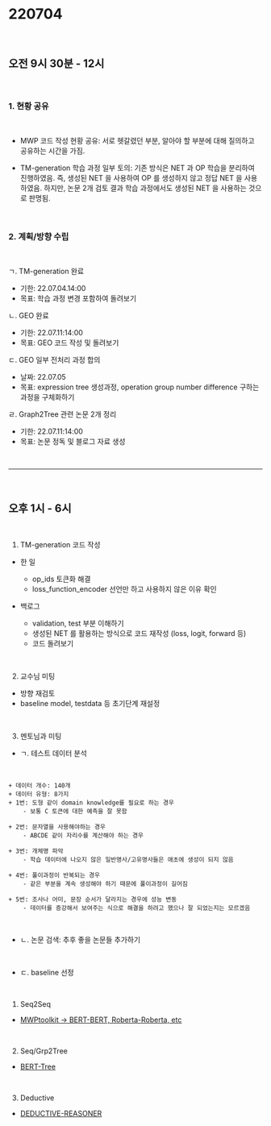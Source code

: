 # 220704

<br>

## 오전 9시 30분 - 12시

<br>

### 1. 현황 공유

<br>

- MWP 코드 작성 현황 공유: 서로 헷갈렸던 부분, 알아야 할 부분에 대해 질의하고 공유하는 시간을 가짐.

- TM-generation 학습 과정 일부 토의: 기존 방식은 NET 과 OP 학습을 분리하여 진행하였음. 즉, 생성된 NET 을 사용하여 OP 를 생성하지 않고 정답 NET 을 사용하였음. 하지만, 논문 2개 검토 결과 학습 과정에서도 생성된 NET 을 사용하는 것으로 판명됨.  

<br>

### 2. 계획/방향 수립

<br>

ㄱ. TM-generation 완료
- 기한: 22.07.04.14:00
- 목표: 학습 과정 변경 포함하여 돌려보기

ㄴ. GEO 완료
- 기한: 22.07.11:14:00
- 목표: GEO 코드 작성 및 돌려보기

ㄷ. GEO 일부 전처리 과정 합의
- 날짜: 22.07.05
- 목표: expression tree 생성과정, operation group number difference 구하는 과정을 구체화하기

ㄹ. Graph2Tree 관련 논문 2개 정리
- 기한: 22.07.11:14:00
- 목표: 논문 정독 및 블로그 자료 생성

<br>

----

<br>

## 오후 1시 - 6시

<br>

1. TM-generation 코드 작성
- 한 일
    + op_ids 토큰화 해결
    + loss_function_encoder 선언만 하고 사용하지 않은 이유 확인

- 백로그
    + validation, test 부분 이해하기
    + 생성된 NET 를 활용하는 방식으로 코드 재작성 (loss, logit, forward 등)
    + 코드 돌려보기

<br>

2. 교수님 미팅

- 방향 재검토
- baseline model, testdata 등 초기단계 재설정

<br>

3. 멘토님과 미팅

- ㄱ. 테스트 데이터 분석

<br>

    + 데이터 개수: 140개
    + 데이터 유형: 8가지
    + 1번: 도형 같이 domain knowledge를 필요로 하는 경우
        - 보통 C 토큰에 대한 예측을 잘 못함

    + 2번: 문자열을 사용해야하는 경우
        - ABCDE 같이 자리수를 계산해야 하는 경우
    
    + 3번: 개체명 파악
        - 학습 데이터에 나오지 않은 일반명사/고유명사들은 애초에 생성이 되지 않음
    
    + 4번: 풀이과정이 반복되는 경우
        - 같은 부분을 계속 생성해야 하기 때문에 풀이과정이 길어짐

    + 5번: 조사나 어미, 문장 순서가 달라지는 경우에 성능 변동
        - 데이터를 증강해서 보여주는 식으로 해결을 하려고 했으나 잘 되었는지는 모르겠음

<br>

- ㄴ. 논문 검색: 추후 좋을 논문들 추가하기

<br>

- ㄷ. baseline 선정

<br>

1) Seq2Seq

- [MWPtoolkit -> BERT-BERT, Roberta-Roberta, etc](https://arxiv.org/pdf/2109.00799.pdf)

<br>

2) Seq/Grp2Tree

- [BERT-Tree](https://arxiv.org/pdf/2110.08464.pdf)

<br>

3) Deductive
  - [DEDUCTIVE-REASONER](https://arxiv.org/pdf/2203.10316.pdf)
